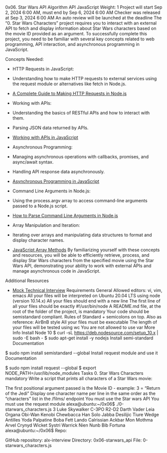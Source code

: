 0x06. Star Wars API
Algorithm
API
JavaScript
 Weight: 1
 Project will start Sep 2, 2024 6:00 AM, must end by Sep 6, 2024 6:00 AM
 Checker was released at Sep 3, 2024 6:00 AM
 An auto review will be launched at the deadline
The “0. Star Wars Characters” project requires you to interact with an external API to fetch and display information about Star Wars characters based on the movie ID provided as an argument. To successfully complete this project, you need to be familiar with several key concepts related to web programming, API interaction, and asynchronous programming in JavaScript.

Concepts Needed:
- HTTP Requests in JavaScript:

 - Understanding how to make HTTP requests to external services using the request module or alternatives like fetch in Node.js.
 - [A Complete Guide to Making HTTP Requests in Node.js](https://www.memberstack.com/blog/node-http-request)
- Working with APIs:

 - Understanding the basics of RESTful APIs and how to interact with them.
 - Parsing JSON data returned by APIs.
 - [Working with APIs in JavaScript](https://developer.mozilla.org/en-US/docs/Learn/JavaScript/Client-side_web_APIs/Introduction)
- Asynchronous Programming:

 - Managing asynchronous operations with callbacks, promises, and async/await syntax.
 - Handling API response data asynchronously.
 - [Asynchronous Programming in JavaScript](https://developer.mozilla.org/en-US/docs/Learn/JavaScript/Asynchronous)
- Command Line Arguments in Node.js:

 - Using the process.argv array to access command-line arguments passed to a Node.js script.
 - [How to Parse Command Line Arguments in Node.js](https://tecadmin.net/how-to-parse-command-line-arguments-in-nodejs/)
- Array Manipulation and Iteration:

 - Iterating over arrays and manipulating data structures to format and display character names.
 - [JavaScript Array Methods](https://developer.mozilla.org/en-US/docs/Web/JavaScript/Reference/Global_Objects/Array)
By familiarizing yourself with these concepts and resources, you will be able to efficiently retrieve, process, and display Star Wars characters from the specified movie using the Star Wars API, demonstrating your ability to work with external APIs and manage asynchronous code in JavaScript.

Additional Resources
- [Mock Technical Interview](https://www.youtube.com/watch?v=bmqZ5AhNr3g)
Requirements
General
Allowed editors: vi, vim, emacs
All your files will be interpreted on Ubuntu 20.04 LTS using node (version 10.14.x)
All your files should end with a new line
The first line of all your files should be exactly #!/usr/bin/node
A README.md file, at the root of the folder of the project, is mandatory
Your code should be semistandard compliant. Rules of Standard + semicolons on top. Also as reference: AirBnB style
All your files must be executable
The length of your files will be tested using wc
You are not allowed to use var
More Info
Install Node 10
$ curl -sL https://deb.nodesource.com/setup_10.x | sudo -E bash -
$ sudo apt-get install -y nodejs
Install semi-standard
Documentation

$ sudo npm install semistandard --global
Install request module and use it
Documentation

$ sudo npm install request --global
$ export NODE_PATH=/usr/lib/node_modules
Tasks
0. Star Wars Characters
mandatory
Write a script that prints all characters of a Star Wars movie:

The first positional argument passed is the Movie ID - example: 3 = “Return of the Jedi”
Display one character name per line in the same order as the “characters” list in the /films/ endpoint
You must use the Star wars API
You must use the request module
alexa@ubuntu:~/0x06$ ./0-starwars_characters.js 3
Luke Skywalker
C-3PO
R2-D2
Darth Vader
Leia Organa
Obi-Wan Kenobi
Chewbacca
Han Solo
Jabba Desilijic Tiure
Wedge Antilles
Yoda
Palpatine
Boba Fett
Lando Calrissian
Ackbar
Mon Mothma
Arvel Crynyd
Wicket Systri Warrick
Nien Nunb
Bib Fortuna
alexa@ubuntu:~/0x06$ 
Repo:

GitHub repository: alx-interview
Directory: 0x06-starwars_api
File: 0-starwars_characters.js
  
